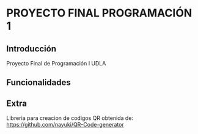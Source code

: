PROYECTO FINAL PROGRAMACIÓN 1
=============================

Introducción
------------

Proyecto Final de Programación I UDLA

Funcionalidades
---------------


Extra
-----
Libreria para creacion de codigos QR obtenida de: https://github.com/nayuki/QR-Code-generator